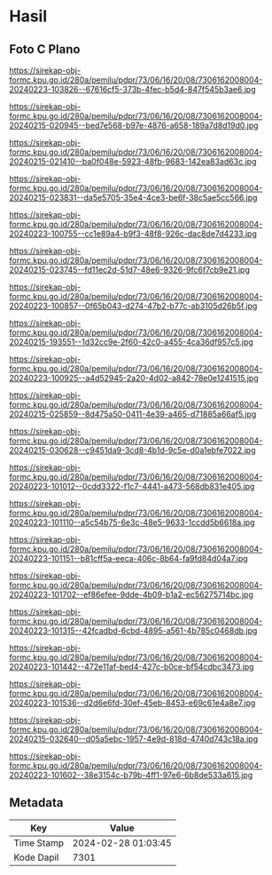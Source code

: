 # Hasil

## Foto C Plano

https://sirekap-obj-formc.kpu.go.id/280a/pemilu/pdpr/73/06/16/20/08/7306162008004-20240223-103826--67616cf5-373b-4fec-b5d4-847f545b3ae6.jpg

https://sirekap-obj-formc.kpu.go.id/280a/pemilu/pdpr/73/06/16/20/08/7306162008004-20240215-020945--bed7e568-b97e-4876-a658-189a7d8d19d0.jpg

https://sirekap-obj-formc.kpu.go.id/280a/pemilu/pdpr/73/06/16/20/08/7306162008004-20240215-021410--ba0f048e-5923-48fb-9683-142ea83ad63c.jpg

https://sirekap-obj-formc.kpu.go.id/280a/pemilu/pdpr/73/06/16/20/08/7306162008004-20240215-023831--da5e5705-35e4-4ce3-be6f-38c5ae5cc566.jpg

https://sirekap-obj-formc.kpu.go.id/280a/pemilu/pdpr/73/06/16/20/08/7306162008004-20240223-100755--cc1e89a4-b9f3-48f8-926c-dac8de7d4233.jpg

https://sirekap-obj-formc.kpu.go.id/280a/pemilu/pdpr/73/06/16/20/08/7306162008004-20240215-023745--fd11ec2d-51d7-48e6-9326-9fc6f7cb9e21.jpg

https://sirekap-obj-formc.kpu.go.id/280a/pemilu/pdpr/73/06/16/20/08/7306162008004-20240223-100857--0f65b043-d274-47b2-b77c-ab3105d26b5f.jpg

https://sirekap-obj-formc.kpu.go.id/280a/pemilu/pdpr/73/06/16/20/08/7306162008004-20240215-193551--1d32cc9e-2f60-42c0-a455-4ca36df957c5.jpg

https://sirekap-obj-formc.kpu.go.id/280a/pemilu/pdpr/73/06/16/20/08/7306162008004-20240223-100925--a4d52945-2a20-4d02-a842-78e0e1241515.jpg

https://sirekap-obj-formc.kpu.go.id/280a/pemilu/pdpr/73/06/16/20/08/7306162008004-20240215-025859--8d475a50-0411-4e39-a465-d71885a66af5.jpg

https://sirekap-obj-formc.kpu.go.id/280a/pemilu/pdpr/73/06/16/20/08/7306162008004-20240215-030628--c9451da9-3cd8-4b1d-9c5e-d0a1ebfe7022.jpg

https://sirekap-obj-formc.kpu.go.id/280a/pemilu/pdpr/73/06/16/20/08/7306162008004-20240223-101012--0cdd3322-f1c7-4441-a473-568db831e405.jpg

https://sirekap-obj-formc.kpu.go.id/280a/pemilu/pdpr/73/06/16/20/08/7306162008004-20240223-101110--a5c54b75-6e3c-48e5-9633-1ccdd5b6618a.jpg

https://sirekap-obj-formc.kpu.go.id/280a/pemilu/pdpr/73/06/16/20/08/7306162008004-20240223-101151--b81cff5a-eeca-406c-8b64-fa9fd84d04a7.jpg

https://sirekap-obj-formc.kpu.go.id/280a/pemilu/pdpr/73/06/16/20/08/7306162008004-20240223-101702--ef86efee-9dde-4b09-b1a2-ec56275714bc.jpg

https://sirekap-obj-formc.kpu.go.id/280a/pemilu/pdpr/73/06/16/20/08/7306162008004-20240223-101315--42fcadbd-6cbd-4895-a561-4b785c0468db.jpg

https://sirekap-obj-formc.kpu.go.id/280a/pemilu/pdpr/73/06/16/20/08/7306162008004-20240223-101442--472e11af-bed4-427c-b0ce-bf54cdbc3473.jpg

https://sirekap-obj-formc.kpu.go.id/280a/pemilu/pdpr/73/06/16/20/08/7306162008004-20240223-101536--d2d6e6fd-30ef-45eb-8453-e69c61e4a8e7.jpg

https://sirekap-obj-formc.kpu.go.id/280a/pemilu/pdpr/73/06/16/20/08/7306162008004-20240215-032640--d05a5ebc-1957-4e9d-818d-4740d743c18a.jpg

https://sirekap-obj-formc.kpu.go.id/280a/pemilu/pdpr/73/06/16/20/08/7306162008004-20240223-101602--38e3154c-b79b-4ff1-97e6-6b8de533a615.jpg


## Metadata

| Key        | Value               |
| ---------- | ------------------- |
| Time Stamp | 2024-02-28 01:03:45 |
| Kode Dapil | 7301                |



